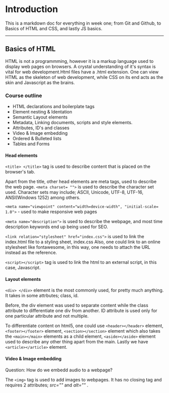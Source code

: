 # Introduction
This is a markdown doc for everything in week one; from Git and Github, to Basics of HTML and CSS, and lastly JS basics.

---
## Basics of HTML
HTML is not a programmming, however it is a markup language used to display web pages on browsers. A crystal understanding of it's syntax is vital for web development.Html files have a .html extension.
One can view HTML as the skeleton of web development, while CSS on its end acts as the skin and Javascript as the brains.

### Course outline
- HTML declarations and boilerplate tags
- Element nesting & Identation
- Semantic Layout elements
- Metadata, Linking documents, scripts and style elements.
- Attributes, ID's and classes
- Video & Image embedding
- Ordered & Bulleted lists
- Tables and Forms

#### Head elements
`<title> </title>` tag is used to describe content that is placed on the browser's tab.

Apart from the title, other head elements are meta tags, used to describe the web page.
`<meta charset= "">` is used to describe the character set used. Character sets may include; ASCII, Unicode, UTF-8, UTF-16, ANSI(Windows 1252) among others.

`<meta name="viewpoint" content="width=device-width", "initial-scale= 1.0">` - used to make responsive web pages

`<meta name="description">` is used to describe the webpage, and most time description keywords end up being used for SEO.

`<link relation="stylesheet" href="index.css">` is used to link the index.html file to a styling sheet, index.css
Also, one could link to an online stylesheet like fontawesome, in this way, one needs to attach the URL instead as the reference.

`<script></script>` tag is used to link the html to an external script, in this case, Javascript.

#### Layout elements
`<div> </div>` element is the most commonly used, for pretty much anything. It takes in some attrbutes; class, id. 

Before, the div element was used to separate content while the class attribute to differentiate one div from another. ID attribute is used only for one particular attribute and not multiple.

To differentiate content on html5, one could use `<header></header>` element, `<footer></footer>` element, `<section></section>` element which also takes the `<main></main>` elements as a child element, `<aside></aside>` element used to describe any other thing apart from the main. Lastly we have `<article></article>` element.

#### Video & Image embedding
Question: How do we embedd audio to a webpage?

The `<img>` tag is used to add images to webpages. It has no closing tag and requires 2 attributes; *src=""* and *alt=""* .